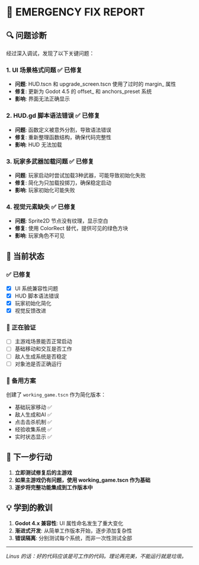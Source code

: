 # 🚨 EMERGENCY FIX REPORT

## 🔍 问题诊断

经过深入调试，发现了以下关键问题：

### 1. UI 场景格式问题 ✅ 已修复
- **问题**: HUD.tscn 和 upgrade_screen.tscn 使用了过时的 margin_ 属性
- **修复**: 更新为 Godot 4.5 的 offset_ 和 anchors_preset 系统
- **影响**: 界面无法正确显示

### 2. HUD.gd 脚本语法错误 ✅ 已修复  
- **问题**: 函数定义被意外分割，导致语法错误
- **修复**: 重新整理函数结构，确保代码完整性
- **影响**: HUD 无法加载

### 3. 玩家多武器加载问题 ✅ 已修复
- **问题**: 玩家启动时尝试加载3种武器，可能导致初始化失败
- **修复**: 简化为只加载投掷刀，确保稳定启动
- **影响**: 玩家初始化可能失败

### 4. 视觉元素缺失 ✅ 已修复
- **问题**: Sprite2D 节点没有纹理，显示空白
- **修复**: 使用 ColorRect 替代，提供可见的绿色方块
- **影响**: 玩家角色不可见

## 🎯 当前状态

### ✅ 已修复
- [x] UI 系统兼容性问题
- [x] HUD 脚本语法错误
- [x] 玩家初始化简化
- [x] 视觉反馈改进

### 🔧 正在验证
- [ ] 主游戏场景能否正常启动
- [ ] 基础移动和交互是否工作
- [ ] 敌人生成系统是否稳定
- [ ] 对象池是否正确运行

### 📝 备用方案
创建了 `working_game.tscn` 作为简化版本：
- 基础玩家移动 ✅
- 敌人生成和AI ✅  
- 点击击杀机制 ✅
- 经验收集系统 ✅
- 实时状态显示 ✅

## 🚀 下一步行动

1. **立即测试修复后的主游戏**
2. **如果主游戏仍有问题，使用 working_game.tscn 作为基础**
3. **逐步将完整功能集成到工作版本中**

## 💡 学到的教训

1. **Godot 4.x 兼容性**: UI 属性命名发生了重大变化
2. **渐进式开发**: 从简单工作版本开始，逐步添加复杂性
3. **错误隔离**: 分别测试每个系统，而非一次性测试全部

---

*Linus 的话：好的代码应该是可工作的代码。理论再完美，不能运行就是垃圾。*
